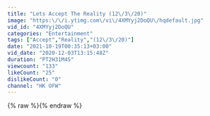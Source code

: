 ```yaml
---
title: "Lets Accept The Reality (12\/3\/20)"
image: "https:\/\/i.ytimg.com\/vi\/4XMYyj2DoQU\/hqdefault.jpg"
vid_id: "4XMYyj2DoQU"
categories: "Entertainment"
tags: ["Accept","Reality","(12\/3\/20)"]
date: "2021-10-19T00:35:13+03:00"
vid_date: "2020-12-03T13:15:48Z"
duration: "PT2H31M4S"
viewcount: "133"
likeCount: "25"
dislikeCount: "0"
channel: "HK OFW"
---
```

{% raw %}{% endraw %}
